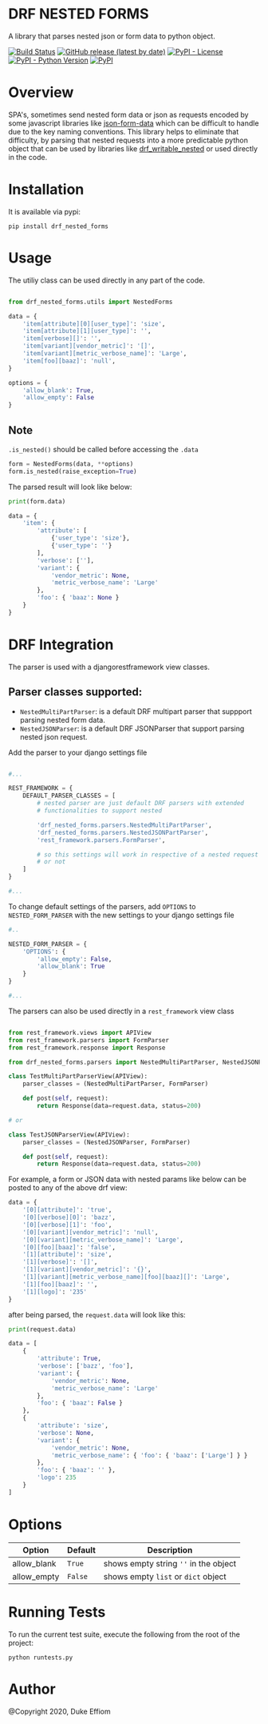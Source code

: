# DRF NESTED FORMS

A library that parses nested json or form data to python object.

[![Build Status](https://travis-ci.com/emperorDuke/nested_formdata.svg?branch=master)](https://travis-ci.com/emperorDuke/nested_formdata)
[![GitHub release (latest by date)](https://img.shields.io/github/v/release/emperorDuke/nested_formdata)](https://github.com/emperorDuke/nested_formdata/releases)
[![PyPI - License](https://img.shields.io/pypi/l/drf_nested_forms)](https://pypi.python.org/pypi/drf-nested-forms)
[![PyPI - Python Version](https://img.shields.io/pypi/pyversions/drf_nested_forms)](https://pypi.python.org/pypi/drf-nested-forms)
[![PyPI](https://img.shields.io/pypi/v/drf_nested_forms)](https://pypi.python.org/pypi/drf-nested-forms)

# Overview

SPA's, sometimes send nested form data or json as requests encoded by some javascript libraries like [json-form-data](https://github.com/hyperatom/json-form-data#readme) which can be difficult to handle due to the key naming conventions. This library helps to eliminate that difficulty, by parsing that nested requests into a more predictable python object that can be used by libraries like [drf_writable_nested](https://github.com/beda-software/drf-writable-nested#readme) or used directly in the code.

# Installation

It is available via pypi:

```
pip install drf_nested_forms
```

# Usage

The utiliy class can be used directly in any part of the code.

```python

from drf_nested_forms.utils import NestedForms

data = {
    'item[attribute][0][user_type]': 'size',
    'item[attribute][1][user_type]': '',
    'item[verbose][]': '',
    'item[variant][vendor_metric]': '[]',
    'item[variant][metric_verbose_name]': 'Large',
    'item[foo][baaz]': 'null',
}

options = {
    'allow_blank': True,
    'allow_empty': False
}
```

## Note

`.is_nested()` should be called before accessing the `.data`

```python
form = NestedForms(data, **options)
form.is_nested(raise_exception=True)
```

The parsed result will look like below:

```python
print(form.data)

data = {
    'item': {
        'attribute': [
            {'user_type': 'size'},
            {'user_type': ''}
        ],
        'verbose': [''],
        'variant': {
            'vendor_metric': None,
            'metric_verbose_name': 'Large'
        },
        'foo': { 'baaz': None }
    }
}
```

# DRF Integration

The parser is used with a djangorestframework view classes.

## Parser classes supported:

- `NestedMultiPartParser`: is a default DRF multipart parser that suppport parsing nested form data.
- `NestedJSONParser`: is a default DRF JSONParser that support parsing nested json request.

Add the parser to your django settings file

```python

#...

REST_FRAMEWORK = {
    DEFAULT_PARSER_CLASSES = [
        # nested parser are just default DRF parsers with extended
        # functionalities to support nested

        'drf_nested_forms.parsers.NestedMultiPartParser',
        'drf_nested_forms.parsers.NestedJSONPartParser',
        'rest_framework.parsers.FormParser',

        # so this settings will work in respective of a nested request
        # or not
    ]
}

#...

```

To change default settings of the parsers, add `OPTIONS` to `NESTED_FORM_PARSER` with the new settings to your django settings file

```python
#..

NESTED_FORM_PARSER = {
    'OPTIONS': {
        'allow_empty': False,
        'allow_blank': True
    }
}

#...

```

The parsers can also be used directly in a `rest_framework` view class

```python

from rest_framework.views import APIView
from rest_framework.parsers import FormParser
from rest_framework.response import Response

from drf_nested_forms.parsers import NestedMultiPartParser, NestedJSONParser

class TestMultiPartParserView(APIView):
    parser_classes = (NestedMultiPartParser, FormParser)

    def post(self, request):
        return Response(data=request.data, status=200)

# or

class TestJSONParserView(APIView):
    parser_classes = (NestedJSONParser, FormParser)

    def post(self, request):
        return Response(data=request.data, status=200)

```

For example, a form or JSON data with nested params like below can be posted to any of the above drf view:

```python
data = {
    '[0][attribute]': 'true',
    '[0][verbose][0]': 'bazz',
    '[0][verbose][1]': 'foo',
    '[0][variant][vendor_metric]': 'null',
    '[0][variant][metric_verbose_name]': 'Large',
    '[0][foo][baaz]': 'false',
    '[1][attribute]': 'size',
    '[1][verbose]': '[]',
    '[1][variant][vendor_metric]': '{}',
    '[1][variant][metric_verbose_name][foo][baaz][]': 'Large',
    '[1][foo][baaz]': '',
    '[1][logo]': '235'
}
```

after being parsed, the `request.data` will look like this:

```python
print(request.data)

data = [
    {
        'attribute': True,
        'verbose': ['bazz', 'foo'],
        'variant': {
            'vendor_metric': None,
            'metric_verbose_name': 'Large'
        },
        'foo': { 'baaz': False }
    },
    {
        'attribute': 'size',
        'verbose': None,
        'variant': {
            'vendor_metric': None,
            'metric_verbose_name': { 'foo': { 'baaz': ['Large'] } }
        },
        'foo': { 'baaz': '' },
        'logo': 235
    }
]
```

# Options

| Option      | Default | Description                           |
| ----------- | ------- | ------------------------------------- |
| allow_blank | `True`  | shows empty string `''` in the object |
| allow_empty | `False` | shows empty `list` or `dict` object   |

# Running Tests

To run the current test suite, execute the following from the root of the project:

```
python runtests.py
```

# Author

@Copyright 2020, Duke Effiom

